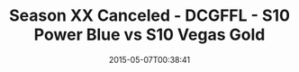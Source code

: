 ---
title: Season XX Canceled - DCGFFL - S10 Power Blue vs S10 Vegas Gold
teams-score:
- team: _teams/s10-power-blue.md
  score: 45
- team: _teams/s10-vegas-gold.md
  score: 33
mvp: Jerrell P. (Power Blue), Jared L. (Vegas Gold)
game-ball: N/A
season: 10
week: 0
date: '2015-05-07T00:38:41'
pageid: season-10-playoff-4434-vs-4448
---